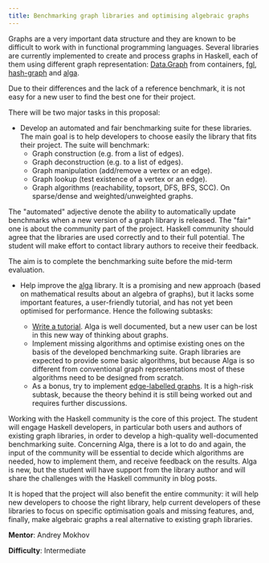 ```yaml
---
title: Benchmarking graph libraries and optimising algebraic graphs
---
```


Graphs are a very important data structure and they are known to be difficult to work with in functional programming languages. Several libraries are currently implemented to create and process graphs in Haskell, each of them using different graph representation: [Data.Graph](https://hackage.haskell.org/package/containers-0.5.11.0/docs/Data-Graph.html) from containers, [fgl](https://hackage.haskell.org/package/fgl), [hash-graph](https://github.com/patrickdoc/hash-graph) and [alga](https://github.com/snowleopard/alga).

Due to their differences and the lack of a reference benchmark, it is not easy for a new user to find the best one for their project.

There will be two major tasks in this proposal:

* Develop an automated and fair benchmarking suite for these libraries. The main goal is to help developers to choose easily the library that fits their project.
The suite will benchmark:
  * Graph construction (e.g. from a list of edges).
  * Graph deconstruction (e.g. to a list of edges).
  * Graph manipulation (add/remove a vertex or an edge).
  * Graph lookup (test existence of a vertex or an edge).
  * Graph algorithms (reachability, topsort, DFS, BFS, SCC).
On sparse/dense and weighted/unweighted graphs.

The "automated" adjective denote the ability to automatically update benchmarks when a new version of a graph library is released.
The "fair" one is about the community part of the project. Haskell community should agree that the libraries are used correctly and to their full potential. The student will make effort to contact library authors to receive their feedback.

The aim is to complete the benchmarking suite before the mid-term evaluation. 

* Help improve the [alga](https://github.com/snowleopard/alga) library. It is a promising and new approach (based on mathematical results about an algebra of graphs), but it lacks some important features, a user-friendly tutorial, and has not yet been optimised for performance. Hence the following subtasks:

  * [Write a tutorial](https://github.com/snowleopard/alga/issues/41). Alga is well documented, but a new user can be lost in this new way of thinking about graphs.
  * Implement missing algorithms and optimise existing ones on the basis of the developed benchmarking suite. Graph libraries are expected to provide some basic algorithms, but because Alga is so different from conventional graph representations most of these algorithms need to be designed from scratch.
  * As a bonus, try to implement [edge-labelled graphs](https://github.com/snowleopard/alga/issues/17). It is a high-risk subtask, because the theory behind it is still being worked out and requires further discussions.

Working with the Haskell community is the core of this project. The student will engage Haskell developers, in particular both users and authors of existing graph libraries, in order to develop a high-quality well-documented benchmarking suite. 
Concerning Alga, there is a lot to do and again, the input of the community will be essential to decide which algorithms are needed, how to implement them, and receive feedback on the results.
Alga is new, but the student will have support from the library author and will share the challenges with the Haskell community in blog posts.

It is hoped that the project will also benefit the entire community: it will help new developers to choose the right library, help current developers of these libraries to focus on specific optimisation goals and missing features, and, finally, make algebraic graphs a real alternative to existing graph libraries.

**Mentor**: Andrey Mokhov

**Difficulty**: Intermediate
